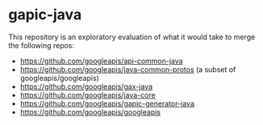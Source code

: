 # gapic-java

This repository is an exploratory evaluation of what it would take to merge the following repos:
- https://github.com/googleapis/api-common-java
- https://github.com/googleapis/java-common-protos (a subset of googleapis/googleapis)
- https://github.com/googleapis/gax-java
- https://github.com/googleapis/java-core
- https://github.com/googleapis/gapic-generator-java
- https://github.com/googleapis/googleapis
